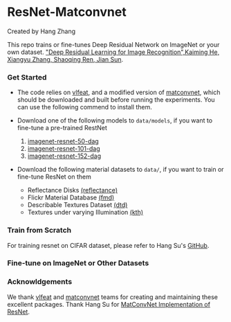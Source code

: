 # ResNet-Matconvnet
Created by Hang Zhang

This repo trains or fine-tunes Deep Residual Network on ImageNet or your own dataset. ["Deep Residual Learning for Image Recognition",Kaiming He, Xiangyu Zhang, Shaoqing Ren, Jian Sun](http://arxiv.org/abs/1512.03385). 

### Get Started

* The code relies on [vlfeat](http://www.vlfeat.org/), and a modified version of [matconvnet](https://github.com/zhanghang1989/matconvnet-18), which should be downloaded and built before running the experiments. You can use the following commend to install them.

* Download one of the following models to `data/models`, if you want to fine-tune a pre-trained RestNet      
    1. [imagenet-resnet-50-dag](http://www.vlfeat.org/matconvnet/pretrained) 
    2. [imagenet-resnet-101-dag](http://www.vlfeat.org/matconvnet/pretrained) 
    3. [imagenet-resnet-152-dag](http://www.vlfeat.org/matconvnet/pretrained) 

* Download the following material datasets to `data/`, if you want to train or fine-tune ResNet on them
    * Reflectance Disks [(reflectance)](https://goo.gl/6Kwg13)  
    * Flickr Material Database [(fmd)](http://people.csail.mit.edu/celiu/CVPR2010/FMD/) 
    * Describable Textures Dataset [(dtd)](http://www.robots.ox.ac.uk/~vgg/data/dtd)
    * Textures under varying Illumination [(kth)](http://www.nada.kth.se/cvap/databases/kth-tips/)

### Train from Scratch 

For training resnet on CIFAR dataset, please refer to Hang Su's [GitHub](https://github.com/suhangpro/matresnet).

### Fine-tune on ImageNet or Other Datasets

### Acknowldgements

We thank [vlfeat](http://www.vlfeat.org/) and [matconvnet](http://www.vlfeat.org/matconvnet) teams for creating and maintaining these excellent packages. Thank Hang Su for [MatConvNet Implementation of ResNet](https://github.com/suhangpro/matresnet).
